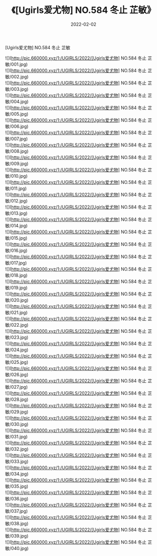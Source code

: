 ﻿---
layout: post
title:  《[Ugirls爱尤物] NO.584 冬止 芷敏》
date:   2022-02-02
img: http://pic.660000.xyz/1:/UGIRLS/2022/[Ugirls爱尤物] NO.584 冬止 芷敏/000.jpg
categories: [美女, 清纯, 唯美]
---

[Ugirls爱尤物] NO.584 冬止 芷敏

 ![](http://pic.660000.xyz/1:/UGIRLS/2022/[Ugirls爱尤物] NO.584 冬止 芷敏/001.jpg) <br>![](http://pic.660000.xyz/1:/UGIRLS/2022/[Ugirls爱尤物] NO.584 冬止 芷敏/002.jpg) <br>![](http://pic.660000.xyz/1:/UGIRLS/2022/[Ugirls爱尤物] NO.584 冬止 芷敏/003.jpg) <br>![](http://pic.660000.xyz/1:/UGIRLS/2022/[Ugirls爱尤物] NO.584 冬止 芷敏/004.jpg) <br>![](http://pic.660000.xyz/1:/UGIRLS/2022/[Ugirls爱尤物] NO.584 冬止 芷敏/005.jpg) <br>![](http://pic.660000.xyz/1:/UGIRLS/2022/[Ugirls爱尤物] NO.584 冬止 芷敏/006.jpg) <br>![](http://pic.660000.xyz/1:/UGIRLS/2022/[Ugirls爱尤物] NO.584 冬止 芷敏/007.jpg) <br>![](http://pic.660000.xyz/1:/UGIRLS/2022/[Ugirls爱尤物] NO.584 冬止 芷敏/008.jpg) <br>![](http://pic.660000.xyz/1:/UGIRLS/2022/[Ugirls爱尤物] NO.584 冬止 芷敏/009.jpg) <br>![](http://pic.660000.xyz/1:/UGIRLS/2022/[Ugirls爱尤物] NO.584 冬止 芷敏/010.jpg) <br>![](http://pic.660000.xyz/1:/UGIRLS/2022/[Ugirls爱尤物] NO.584 冬止 芷敏/011.jpg) <br>![](http://pic.660000.xyz/1:/UGIRLS/2022/[Ugirls爱尤物] NO.584 冬止 芷敏/012.jpg) <br>![](http://pic.660000.xyz/1:/UGIRLS/2022/[Ugirls爱尤物] NO.584 冬止 芷敏/013.jpg) <br>![](http://pic.660000.xyz/1:/UGIRLS/2022/[Ugirls爱尤物] NO.584 冬止 芷敏/014.jpg) <br>![](http://pic.660000.xyz/1:/UGIRLS/2022/[Ugirls爱尤物] NO.584 冬止 芷敏/015.jpg) <br>![](http://pic.660000.xyz/1:/UGIRLS/2022/[Ugirls爱尤物] NO.584 冬止 芷敏/016.jpg) <br>![](http://pic.660000.xyz/1:/UGIRLS/2022/[Ugirls爱尤物] NO.584 冬止 芷敏/017.jpg) <br>![](http://pic.660000.xyz/1:/UGIRLS/2022/[Ugirls爱尤物] NO.584 冬止 芷敏/018.jpg) <br>![](http://pic.660000.xyz/1:/UGIRLS/2022/[Ugirls爱尤物] NO.584 冬止 芷敏/019.jpg) <br>![](http://pic.660000.xyz/1:/UGIRLS/2022/[Ugirls爱尤物] NO.584 冬止 芷敏/020.jpg) <br>![](http://pic.660000.xyz/1:/UGIRLS/2022/[Ugirls爱尤物] NO.584 冬止 芷敏/021.jpg) <br>![](http://pic.660000.xyz/1:/UGIRLS/2022/[Ugirls爱尤物] NO.584 冬止 芷敏/022.jpg) <br>![](http://pic.660000.xyz/1:/UGIRLS/2022/[Ugirls爱尤物] NO.584 冬止 芷敏/023.jpg) <br>![](http://pic.660000.xyz/1:/UGIRLS/2022/[Ugirls爱尤物] NO.584 冬止 芷敏/024.jpg) <br>![](http://pic.660000.xyz/1:/UGIRLS/2022/[Ugirls爱尤物] NO.584 冬止 芷敏/025.jpg) <br>![](http://pic.660000.xyz/1:/UGIRLS/2022/[Ugirls爱尤物] NO.584 冬止 芷敏/026.jpg) <br>![](http://pic.660000.xyz/1:/UGIRLS/2022/[Ugirls爱尤物] NO.584 冬止 芷敏/027.jpg) <br>![](http://pic.660000.xyz/1:/UGIRLS/2022/[Ugirls爱尤物] NO.584 冬止 芷敏/028.jpg) <br>![](http://pic.660000.xyz/1:/UGIRLS/2022/[Ugirls爱尤物] NO.584 冬止 芷敏/029.jpg) <br>![](http://pic.660000.xyz/1:/UGIRLS/2022/[Ugirls爱尤物] NO.584 冬止 芷敏/030.jpg) <br>![](http://pic.660000.xyz/1:/UGIRLS/2022/[Ugirls爱尤物] NO.584 冬止 芷敏/031.jpg) <br>![](http://pic.660000.xyz/1:/UGIRLS/2022/[Ugirls爱尤物] NO.584 冬止 芷敏/032.jpg) <br>![](http://pic.660000.xyz/1:/UGIRLS/2022/[Ugirls爱尤物] NO.584 冬止 芷敏/033.jpg) <br>![](http://pic.660000.xyz/1:/UGIRLS/2022/[Ugirls爱尤物] NO.584 冬止 芷敏/034.jpg) <br>![](http://pic.660000.xyz/1:/UGIRLS/2022/[Ugirls爱尤物] NO.584 冬止 芷敏/035.jpg) <br>![](http://pic.660000.xyz/1:/UGIRLS/2022/[Ugirls爱尤物] NO.584 冬止 芷敏/036.jpg) <br>![](http://pic.660000.xyz/1:/UGIRLS/2022/[Ugirls爱尤物] NO.584 冬止 芷敏/037.jpg) <br>![](http://pic.660000.xyz/1:/UGIRLS/2022/[Ugirls爱尤物] NO.584 冬止 芷敏/038.jpg) <br>![](http://pic.660000.xyz/1:/UGIRLS/2022/[Ugirls爱尤物] NO.584 冬止 芷敏/039.jpg) <br>![](http://pic.660000.xyz/1:/UGIRLS/2022/[Ugirls爱尤物] NO.584 冬止 芷敏/040.jpg) <br>